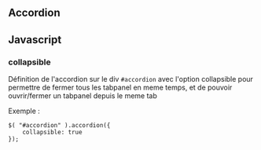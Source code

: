 ## Accordion

## Javascript

### collapsible

Définition de l'accordion sur le div ```#accordion``` avec l'option collapsible pour permettre de fermer tous les tabpanel en meme temps, et de pouvoir ouvrir/fermer un tabpanel depuis le meme tab

Exemple : 

```
$( "#accordion" ).accordion({
	collapsible: true
});
```